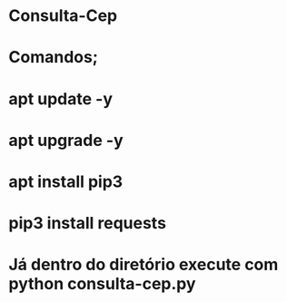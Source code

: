 # Consulta-Cep

# Comandos;

# apt update -y

# apt upgrade -y

# apt install pip3

# pip3 install requests

# Já dentro do diretório execute com python consulta-cep.py
